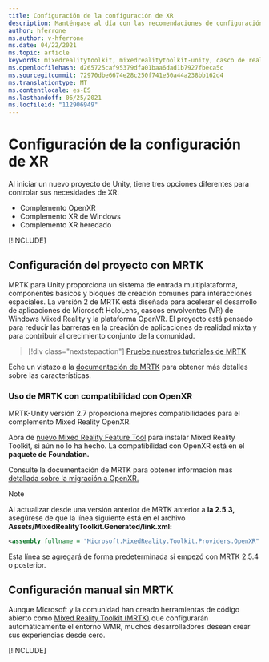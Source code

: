 ```yaml
---
title: Configuración de la configuración de XR
description: Manténgase al día con las recomendaciones de configuración XR de Unity más recientes para el desarrollo de aplicaciones holoLens.
author: hferrone
ms.author: v-hferrone
ms.date: 04/22/2021
ms.topic: article
keywords: mixedrealitytoolkit, mixedrealitytoolkit-unity, casco de realidad mixta, casco de realidad mixta de Windows, casco de realidad virtual, unity
ms.openlocfilehash: d265725caf95379dfa01baa6dad1b7927fbeca5c
ms.sourcegitcommit: 72970dbe6674e28c250f741e50a44a238bb162d4
ms.translationtype: MT
ms.contentlocale: es-ES
ms.lasthandoff: 06/25/2021
ms.locfileid: "112906949"
---
```

# <a name="setting-up-your-xr-configuration"></a>Configuración de la configuración de XR

Al iniciar un nuevo proyecto de Unity, tiene tres opciones diferentes para controlar sus necesidades de XR: 
* Complemento OpenXR
* Complemento XR de Windows
* Complemento XR heredado

[!INCLUDE[](includes/xr/intro.md)]

## <a name="setting-up-your-project-with-mrtk"></a>Configuración del proyecto con MRTK

MRTK para Unity proporciona un sistema de entrada multiplataforma, componentes básicos y bloques de creación comunes para interacciones espaciales. La versión 2 de MRTK está diseñada para acelerar el desarrollo de aplicaciones de Microsoft HoloLens, cascos envolventes (VR) de Windows Mixed Reality y la plataforma OpenVR. El proyecto está pensado para reducir las barreras en la creación de aplicaciones de realidad mixta y para contribuir al crecimiento conjunto de la comunidad.

> [!div class="nextstepaction"]
> [Pruebe nuestros tutoriales de MRTK](./tutorials/mr-learning-base-02.md?tabs=winxr)

Eche un vistazo a la [documentación de MRTK](/windows/mixed-reality/mrtk-unity) para obtener más detalles sobre las características.

### <a name="using-mrtk-with-openxr-support"></a>Uso de MRTK con compatibilidad con OpenXR

MRTK-Unity versión 2.7 proporciona mejores compatibilidades para el complemento Mixed Reality OpenXR.

Abra de [nuevo Mixed Reality Feature Tool](welcome-to-mr-feature-tool.md) para instalar Mixed Reality Toolkit, si aún no lo ha hecho. La compatibilidad con OpenXR está en el **paquete de Foundation.**

Consulte la documentación de MRTK para obtener información más [detallada sobre la migración a OpenXR.](/windows/mixed-reality/mrtk-unity/configuration/getting-started-with-mrtk-and-xrsdk#configuring-mrtk-for-the-xr-sdk-pipeline)

> [!NOTE]
> Al actualizar desde una versión anterior de MRTK anterior a **la 2.5.3,** asegúrese de que la línea siguiente está en el archivo **Assets/MixedRealityToolkit.Generated/link.xml:**
>
> ```xml
> <assembly fullname = "Microsoft.MixedReality.Toolkit.Providers.OpenXR" preserve="all"/>
> ```
>
> Esta línea se agregará de forma predeterminada si empezó con MRTK 2.5.4 o posterior.

## <a name="manual-setup-without-mrtk"></a>Configuración manual sin MRTK

Aunque Microsoft y la comunidad han creado herramientas de código abierto como [Mixed Reality Toolkit (MRTK)](https://microsoft.github.io/MixedRealityToolkit-Unity/Documentation/Installation.html) que configurarán automáticamente el entorno WMR, muchos desarrolladores desean crear sus experiencias desde cero.

[!INCLUDE[](includes/xr/manual-setup.md)]